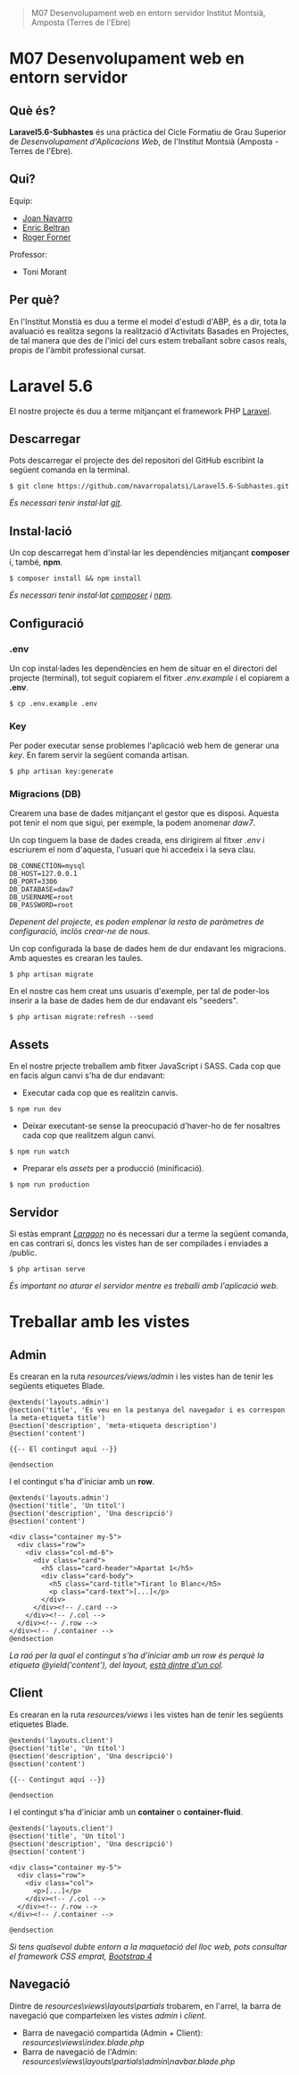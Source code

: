 > M07 Desenvolupament web en entorn servidor
> Institut Montsià, Amposta (Terres de l'Ebre)
# M07 Desenvolupament web en entorn servidor

## Què és?

**Laravel5.6-Subhastes** és una pràctica del Cicle Formatiu de Grau Superior de _Desenvolupament d'Aplicacions Web_, de l'Institut Montsià (Amposta - Terres de l'Ebre).

## Qui?

Equip:
- [Joan Navarro](https://www.linkedin.com/in/joan-navarro-palatsi-171157145/)
- [Enric Beltran](https://www.linkedin.com/in/enric-beltran-cano-400264156/)
- [Roger Forner](https://www.linkedin.com/in/rogerforner/)

Professor:
- Toni Morant

## Per què?

En l'Institut Monstià es duu a terme el model d'estudi d'ABP, és a dir, tota la avaluació es realitza segons la realització d'Activitats Basades en Projectes, de tal manera que des de l'inici del curs estem treballant sobre casos reals, propis de l'àmbit professional cursat.

# Laravel 5.6

El nostre projecte és duu a terme mitjançant el framework PHP [Laravel](https://laravel.com/).

## Descarregar

Pots descarregar el projecte des del repositori del GitHub escribint la següent comanda en la terminal.

```
$ git clone https://github.com/navarropalatsi/Laravel5.6-Subhastes.git
```

_És necessari tenir instal·lat [git](https://git-scm.com/)._

## Instal·lació

Un cop descarregat hem d'instal·lar les dependències mitjançant **composer** i, també, **npm**.

```
$ composer install && npm install
```

_És necessari tenir instal·lat [composer](https://getcomposer.org/) i [npm](https://www.npmjs.com/get-npm)._

## Configuració

### .env

Un cop instal·lades les dependències en hem de situar en el directori del projecte (terminal), tot seguit copiarem el fitxer _.env.example_ i el copiarem a **.env**.

```
$ cp .env.example .env
```

### Key

Per poder executar sense problemes l'aplicació web hem de generar una _key_. En farem servir la següent comanda artisan.

```
$ php artisan key:generate
```

### Migracions (DB)

Crearem una base de dades mitjançant el gestor que es disposi. Aquesta pot tenir el nom que sigui, per exemple, la podem anomenar _daw7_.

Un cop tinguem la base de dades creada, ens dirigirem al fitxer _.env_ i escriurem el nom d'aquesta, l'usuari que hi accedeix i la seva clau.

```
DB_CONNECTION=mysql
DB_HOST=127.0.0.1
DB_PORT=3306
DB_DATABASE=daw7
DB_USERNAME=root
DB_PASSWORD=root
```

_Depenent del projecte, es poden emplenar la resta de paràmetres de configuració, inclòs crear-ne de nous._

Un cop configurada la base de dades hem de dur endavant les migracions. Amb aquestes es crearan les taules.

```
$ php artisan migrate
```

En el nostre cas hem creat uns usuaris d'exemple, per tal de poder-los inserir a la base de dades hem de dur endavant els "seeders".

```
$ php artisan migrate:refresh --seed
```

## Assets

En el nostre prjecte treballem amb fitxer JavaScript i SASS. Cada cop que en facis algun canvi s'ha de dur endavant:

- Executar cada cop que es realitzin canvis.
```
$ npm run dev
```
- Deixar executant-se sense la preocupació d'haver-ho de fer nosaltres cada cop que realitzem algun canvi.
```
$ npm run watch
```
- Preparar els _assets_ per a producció (minificació).
```
$ npm run production
```

## Servidor

Si estàs emprant _[Laragon](https://laragon.org/)_ no és necessari dur a terme la següent comanda, en cas contrari sí, doncs les vistes han de ser compilades i enviades a /public.

```
$ php artisan serve
```

_És important no aturar el servidor mentre es treballi amb l'aplicació web._

# Treballar amb les vistes

## Admin

Es crearan en la ruta _resources/views/admin_ i les vistes han de tenir les següents etiquetes Blade.

```
@extends('layouts.admin')
@section('title', 'Es veu en la pestanya del navegador i es correspon la meta-etiqueta title')
@section('description', 'meta-etiqueta description')
@section('content')

{{-- El contingut aquí --}}

@endsection
```

I el contingut s'ha d'iniciar amb un **row**.

```
@extends('layouts.admin')
@section('title', 'Un títol')
@section('description', 'Una descripció')
@section('content')

<div class="container my-5">
  <div class="row">
    <div class="col-md-6">
      <div class="card">
        <h5 class="card-header">Apartat 1</h5>
        <div class="card-body">
          <h5 class="card-title">Tirant lo Blanc</h5>
          <p class="card-text">[...]</p>
        </div>
      </div><!-- /.card -->
    </div><!-- /.col -->
  </div><!-- /.row -->
</div><!-- /.container -->
@endsection
```

_La raó per la qual el contingut s'ha d'iniciar amb un row és perquè la etiqueta @yield('content'), del layout, <u>està dintre d'un col</u>._

## Client

Es crearan en la ruta _resources/views_ i les vistes han de tenir les següents etiquetes Blade.

```
@extends('layouts.client')
@section('title', 'Un títol')
@section('description', 'Una descripció')
@section('content')

{{-- Contingut aquí --}}

@endsection
```

I el contingut s'ha d'iniciar amb un **container** o **container-fluid**.

```
@extends('layouts.client')
@section('title', 'Un títol')
@section('description', 'Una descripció')
@section('content')

<div class="container my-5">
  <div class="row">
    <div class="col">
      <p>[...]</p>
    </div><!-- /.col -->
  </div><!-- /.row -->
</div><!-- /.container -->

@endsection
```

_Si tens qualsevol dubte entorn a la maquetació del lloc web, pots consultar el framework CSS emprat, [Bootstrap 4](https://getbootstrap.com/docs/4.0/layout/grid/)_

## Navegació

Dintre de _resources\views\layouts\partials_ trobarem, en l'arrel, la barra de navegació que comparteixen les vistes _admin_ i _client_.

- Barra de navegació compartida (Admin + Client): _resources\views\index.blade.php_
- Barra de navegació de l'Admin: _resources\views\layouts\partials\admin\navbar.blade.php_
